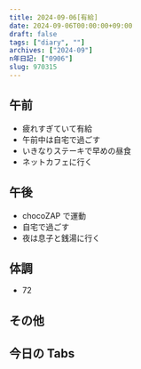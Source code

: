 ```yaml
---
title: 2024-09-06[有給]
date: 2024-09-06T00:00:00+09:00
draft: false
tags: ["diary", ""]
archives: ["2024-09"]
n年日記: ["0906"]
slug: 970315
---
```


## 午前

- 疲れすぎていて有給
- 午前中は自宅で過ごす
- いきなりステーキで早めの昼食
- ネットカフェに行く

## 午後

- chocoZAP で運動
- 自宅で過ごす
- 夜は息子と銭湯に行く

## 体調

- 72

## その他

## 今日の Tabs
